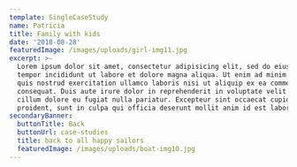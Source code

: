 ```yaml
---
template: SingleCaseStudy
name: Patricia
title: Family with kids
date: '2018-08-28'
featuredImage: /images/uploads/girl-img11.jpg
excerpt: >-
  Lorem ipsum dolor sit amet, consectetur adipisicing elit, sed do eiusmod
  tempor incididunt ut labore et dolore magna aliqua. Ut enim ad minim veniam,
  quis nostrud exercitation ullamco laboris nisi ut aliquip ex ea commodo
  consequat. Duis aute irure dolor in reprehenderit in voluptate velit esse
  cillum dolore eu fugiat nulla pariatur. Excepteur sint occaecat cupidatat non
  proident, sunt in culpa qui officia deserunt mollit anim id est laborum.
secondaryBanner:
  buttonTitle: Back
  buttonUrl: case-studies
  title: back to all happy sailors
  featuredImage: /images/uploads/boat-img10.jpg
---
```

